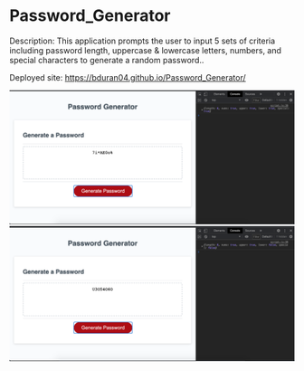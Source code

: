 # Password_Generator
Description: This application prompts the user to input 5 sets of criteria including password length, uppercase & lowercase letters, numbers, and special characters to generate a random password..

Deployed site: https://bduran04.github.io/Password_Generator/ 

![This is the first screenshot](/Assets/Screenshot1.png)
![This is the second screenshot](/Assets/Screenshot2.png)
